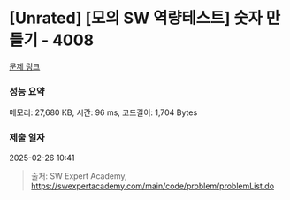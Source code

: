 # [Unrated] [모의 SW 역량테스트] 숫자 만들기 - 4008 

[문제 링크](https://swexpertacademy.com/main/code/problem/problemDetail.do?contestProbId=AWIeRZV6kBUDFAVH) 

### 성능 요약

메모리: 27,680 KB, 시간: 96 ms, 코드길이: 1,704 Bytes

### 제출 일자

2025-02-26 10:41



> 출처: SW Expert Academy, https://swexpertacademy.com/main/code/problem/problemList.do